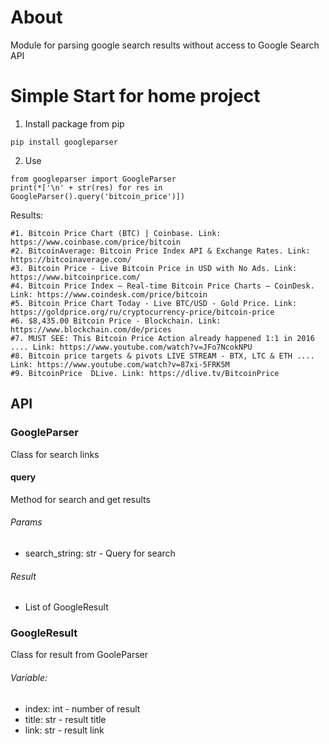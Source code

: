 # About
Module for parsing google search results without access to Google Search API

# Simple Start for home project

1. Install package from pip
```
pip install googleparser
```

2. Use 
```
from googleparser import GoogleParser
print(*['\n' + str(res) for res in GoogleParser().query('bitcoin_price')])
```

Results:
```
#1. Bitcoin Price Chart (BTC) | Coinbase. Link: https://www.coinbase.com/price/bitcoin 
#2. BitcoinAverage: Bitcoin Price Index API & Exchange Rates. Link: https://bitcoinaverage.com/ 
#3. Bitcoin Price - Live Bitcoin Price in USD with No Ads. Link: https://www.bitcoinprice.com/ 
#4. Bitcoin Price Index — Real-time Bitcoin Price Charts — CoinDesk. Link: https://www.coindesk.com/price/bitcoin 
#5. Bitcoin Price Chart Today - Live BTC/USD - Gold Price. Link: https://goldprice.org/ru/cryptocurrency-price/bitcoin-price 
#6. $8,435.00 Bitcoin Price - Blockchain. Link: https://www.blockchain.com/de/prices 
#7. MUST SEE: This Bitcoin Price Action already happened 1:1 in 2016 .... Link: https://www.youtube.com/watch?v=JFo7NcokNPU 
#8. Bitcoin price targets & pivots LIVE STREAM - BTX, LTC & ETH .... Link: https://www.youtube.com/watch?v=87xi-5FRK5M 
#9. BitcoinPrice  DLive. Link: https://dlive.tv/BitcoinPrice
```

## API

### GoogleParser
Class for search links

#### query
Method for search and get results

###### Params
* search_string: str - Query for search

###### Result
* List of GoogleResult

### GoogleResult
Class for result from GooleParser

###### Variable:
* index: int - number of result
* title: str - result title
* link: str - result link
